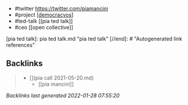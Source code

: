 - #twitter https://twitter.com/piamancini
- #project [[democracyos]]
- #ted-talk [[pia ted talk]]
- #ceo [[open collective]]

[//begin]: # "Autogenerated link references for markdown compatibility"
[democracyos]: democracyos.md "democracyos"
[pia ted talk]: pia ted talk.md "pia ted talk"
[//end]: # "Autogenerated link references"

## Backlinks

> - [](pia call 2021-05-20.md)
>   - [[pia mancini]]

_Backlinks last generated 2022-01-28 07:55:20_
